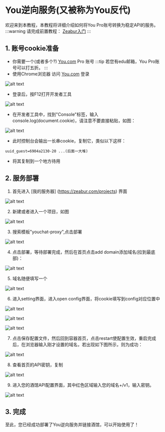 # You逆向服务(又被称为You反代)

欢迎来到本教程，本教程将详细介绍如何将You Pro账号转换为稳定API的服务。
:::warning
请完成前置教程：
[Zeabur入门](/docs/目录/前置知识区/云原生专区/Zeabur/Zeabur入门/Zeabur入门.md)
:::

## 1. 账号cookie准备
- 你需要一个(或者多个?) [You.com](https://you.com) Pro 账号
:::tip
若您有edu邮箱，You Pro账号可以打五折。
:::
- 使用Chrome浏览器 访问 [You.com](https://you.com) 登录

![alt text](image.png)

- 登录后，按F12打开开发者工具

![alt text](image-2.png)

- 在开发者工具中，找到"Console"标签，输入console.log(document.cookie)，请注意不要直接粘贴，如图：

![alt text](image-3.png)

- 此时控制台会输出一长串cookie，复制它，类似以下这样：

```
uuid_guest=6904a2130-20 ...(后面一大堆)
```

- 将其复制到一个地方待用

## 2. 服务部署
1. 首先进入 [我的服务器] (https://zeabur.com/projects) 界面

![alt text](image-4.png)

2. 新建或者进入一个项目，如图

![alt text](image-5.png)

3. 搜索模板"youchat-proxy",点击部署

![alt text](image-6.png)

4. 点击部署，等待部署完成，然后在首页点击add domain添加域名(拉到最底部)：

![alt text](image-7.png)

5. 域名随便填写一个

![alt text](image-8.png)

6. 进入setting界面，进入open config界面，将cookie填写到config对应位置中

![alt text](image-9.png)

![alt text](image-10.png)

![alt text](image-11.png)

7. 点击保存配置文件，然后回到容器首页，点击restart使配置生效，重启完成后，在浏览器输入刚才设置的域名，若出现如下图所示，则为成功：

![alt text](image-12.png)

8. 查看首页的API密钥，复制

![alt text](image-13.png)

9. 进入您的酒馆API配置界面，其中红色区域输入您的域名+/v1，输入密钥。

![alt text](image-14.png)

 ## 3. 完成
至此，您已经成功部署了You逆向服务并链接酒馆，可以开始使用了！

